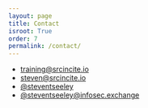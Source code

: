 ```yaml
---
layout: page
title: Contact
isroot: True
order: 7
permalink: /contact/
---
```


- [training@srcincite.io](mailto:training@srcincite.io)
- [steven@srcincite.io](mailto:steven@srcincite.io)
- [@steventseeley](https://twitter.com/steventseeley)
- [@steventseeley@infosec.exchange](https://infosec.exchange/@stevenseeley)
